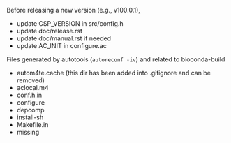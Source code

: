 Before releasing a new version (e.g., v100.0.1),
- update CSP_VERSION in src/config.h
- update doc/release.rst
- update doc/manual.rst if needed
- update AC_INIT in configure.ac

Files generated by autotools (`autoreconf -iv`) and related to bioconda-build
- autom4te.cache (this dir has been added into .gitignore and can be removed) 
- aclocal.m4
- conf.h.in  
- configure
- depcomp
- install-sh
- Makefile.in
- missing

